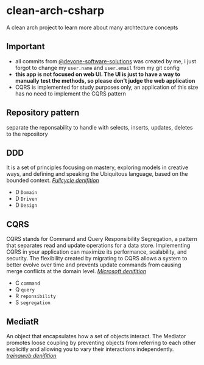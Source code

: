 # clean-arch-csharp

A clean arch project to learn more about many archtecture concepts

## Important

- all commits from [@devone-software-solutions](https://github.com/devone-software-solutions) was created by me, i just forgot to change my `user.name` and `user.email` from my git config
- **this app is not focused on web UI. The UI is just to have a way to manually test the methods, so please don't judge the web application**
- CQRS is implemented for study purposes only, an application of this size has no need to implement the CQRS pattern

## Repository pattern

separate the reponsability to handle with selects, inserts, updates, deletes to the repository

## DDD

It is a set of principles focusing on mastery, exploring models in creative ways, and defining and speaking the Ubiquitous language, based on the bounded context. *[Fullcycle denifition](https://fullcycle.com.br/domain-driven-design/)*

- D `Domain`
- D `Driven`
- D `Design`

## CQRS

CQRS stands for Command and Query Responsibility Segregation, a pattern that separates read and update operations for a data store. Implementing CQRS in your application can maximize its performance, scalability, and security. The flexibility created by migrating to CQRS allows a system to better evolve over time and prevents update commands from causing merge conflicts at the domain level. *[Microsoft denifition](https://learn.microsoft.com/en-us/azure/architecture/patterns/cqrs)*

- C `command`
- Q `query`
- R `reponsibility`
- S `segregation`

## MediatR

An object that encapsulates how a set of objects interact. The Mediator promotes loose coupling by preventing objects from referring to each other explicitly and allowing you to vary their interactions independently. *[treinaweb denifition](https://www.treinaweb.com.br/blog/mediator-pattern-com-mediatr-no-asp-net-core)*

